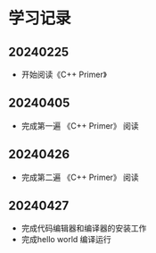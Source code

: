 # 学习记录

## 20240225

- 开始阅读《C++ Primer》

## 20240405

- 完成第一遍 《C++ Primer》 阅读

## 20240426

- 完成第二遍 《C++ Primer》 阅读

## 20240427

- 完成代码编辑器和编译器的安装工作
- 完成hello world 编译运行
